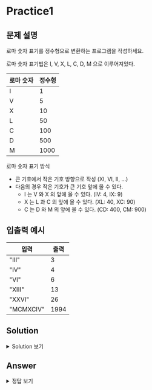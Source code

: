 Practice1
===

문제 설명
---
로마 숫자 표기를 정수형으로 변환하는 프로그램을 작성하세요.

로마 숫자 표기법은 I, V, X, L, C, D, M 으로 이루어져있다.

|로마 숫자|정수형|
|---|---|
|I|1|
|V|5|
|X|10|
|L|50|
|C|100|
|D|500|
|M|1000|


로마 숫자 표기 방식
* 큰 기호에서 작은 기호 방향으로 작성 (XI, VI, II, ...)
* 다음의 경우 작은 기호가 큰 기호 앞에 올 수 있다.
  * I 는 V 와 X 의 앞에 올 수 있다. (IV: 4, IX: 9)
  * X 는 L 과 C 의 앞에 올 수 있다. (XL: 40, XC: 90)
  * C 는 D 와 M 의 앞에 올 수 있다. (CD: 400, CM: 900)
  
    
입출력 예시
---

|입력|출력|
|---|---|
|"III"|3|
|"IV"|4|
|"VI"|6|
|"XIII"|13|
|"XXVI"|26|
|"MCMXCIV"|1994|



Solution
---
<details>
<summary>Solution 보기</summary>
<div markdown="1">

<h4> 🍑 키워드 : 아스키 모드, if문 </h4>




</div>
</details>

Answer
---
<details>
<summary>정답 보기</summary>
<div markdown="1">

``` java
package Java_18_1;

import java.util.Scanner;

public class Practice2 {
    public static void solution() {
        Scanner sc = new Scanner(System.in);
        System.out.print("알파벳 입력: ");
        char input = sc.nextLine().charAt(0);
        int output = 0;

        int step = (int) 'a' - 'A';

        if (input >= 'a' && input <= 'z') {
            output = (int) input - step;
            System.out.println("대문자 변환: " + (char) output);
        } else if (input >= 'A' && input <= 'Z') {
            output = (int) input + step;
            System.out.println("소문자 변환: " + (char) +output);
        } else {
            System.out.println("입력하신 값이 알파벳이 아닙니다.");
        }


    }

    public static void reference() {
        int a = (int) 'a';
        System.out.println("a = " + a);
        int z = (int) 'z';
        System.out.println("z = " + z);
        int A = (int) 'A';
        System.out.println("A = " + A);
        int Z = (int) 'Z';
        System.out.println("Z = " + Z);
        int etc = (int) '%';
        System.out.println("etc = " + etc);
    }

    public static void main(String[] args) {
        reference();    // 아스키 코드 참고
        solution();
    }
}



```


</div>
</details>

